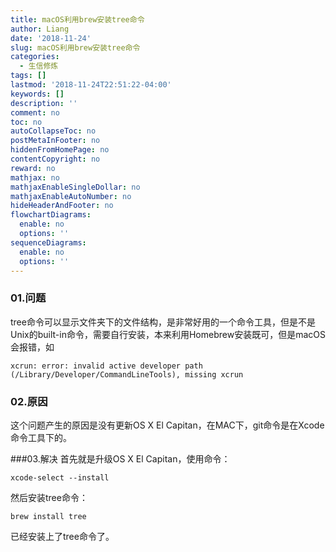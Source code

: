 ```yaml
---
title: macOS利用brew安装tree命令
author: Liang
date: '2018-11-24'
slug: macOS利用brew安装tree命令
categories:
  - 生信修炼
tags: []
lastmod: '2018-11-24T22:51:22-04:00'
keywords: []
description: ''
comment: no
toc: no
autoCollapseToc: no
postMetaInFooter: no
hiddenFromHomePage: no
contentCopyright: no
reward: no
mathjax: no
mathjaxEnableSingleDollar: no
mathjaxEnableAutoNumber: no
hideHeaderAndFooter: no
flowchartDiagrams:
  enable: no
  options: ''
sequenceDiagrams:
  enable: no
  options: ''
---
```

### 01.问题
tree命令可以显示文件夹下的文件结构，是非常好用的一个命令工具，但是不是Unix的built-in命令，需要自行安装，本来利用Homebrew安装既可，但是macOS会报错，如
```
xcrun: error: invalid active developer path (/Library/Developer/CommandLineTools), missing xcrun
```

### 02.原因
这个问题产生的原因是没有更新OS X El Capitan，在MAC下，git命令是在Xcode命令工具下的。

###03.解决
首先就是升级OS X El Capitan，使用命令：
```
xcode-select --install
```
然后安装tree命令：
```
brew install tree
```
已经安装上了tree命令了。
